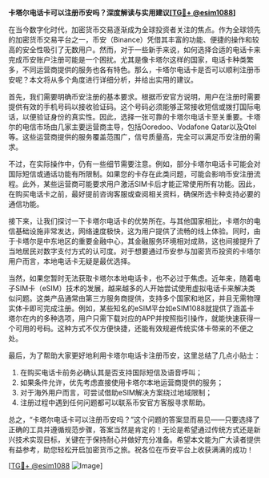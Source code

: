**卡塔尔电话卡可以注册币安吗？深度解读与实用建议[[TG💪+ @esim1088](https://t.me/s/esim1088)]**

在当今数字化时代，加密货币交易逐渐成为全球投资者关注的焦点。作为全球领先的加密货币交易平台之一，币安（Binance）凭借其丰富的功能、便捷的操作和较高的安全性吸引了无数用户。然而，对于一些新手来说，如何选择合适的电话卡来完成币安账户注册可能是一个困扰。尤其是像卡塔尔这样的国家，电话卡种类繁多，不同运营商提供的服务也各有特色。那么，卡塔尔电话卡是否可以顺利注册币安呢？本文将从多个角度进行详细分析，并给出实用的建议。

首先，我们需要明确币安注册的基本要求。根据币安官方说明，用户在注册时需要提供有效的手机号码以接收验证码。这个号码必须能够正常接收短信或拨打国际电话，以便验证身份的真实性。因此，选择一张可靠的卡塔尔电话卡至关重要。卡塔尔的电信市场由几家主要运营商主导，包括Ooredoo、Vodafone Qatar以及Qtel等。这些运营商提供的服务覆盖范围广，信号质量高，完全可以满足币安注册的需求。

不过，在实际操作中，仍有一些细节需要注意。例如，部分卡塔尔电话卡可能会对国际短信或通话功能有所限制。如果您的卡存在此类问题，可能会影响币安注册流程。此外，某些运营商可能要求用户激活SIM卡后才能正常使用所有功能。因此，在购买电话卡之前，最好提前咨询客服或查阅相关资料，确保所选卡种支持必要的通信功能。

接下来，让我们探讨一下卡塔尔电话卡的优势所在。与其他国家相比，卡塔尔的电信基础设施非常发达，网络速度极快，这为用户提供了流畅的线上体验。同时，由于卡塔尔是中东地区的重要金融中心，其金融服务环境相对成熟，这也间接提升了当地居民对数字支付方式的认可度。对于想要通过币安参与加密货币投资的卡塔尔用户而言，本地电话卡无疑是最优选择。

当然，如果您暂时无法获取卡塔尔本地电话卡，也不必过于焦虑。近年来，随着电子SIM卡（eSIM）技术的发展，越来越多的人开始尝试使用虚拟电话卡来解决类似问题。这类产品通常由第三方服务商提供，支持多个国家和地区，并且无需物理实体卡即可完成注册。例如，某些知名的eSIM平台如eSIM1088就提供了涵盖卡塔尔在内的多种选项，用户只需下载对应的APP并按照指引操作，就能快速获得一个可用的号码。这种方式不仅方便快捷，还能有效规避传统实体卡带来的不便之处。

最后，为了帮助大家更好地利用卡塔尔电话卡注册币安，这里总结了几点小贴士：
1. 在购买电话卡前务必确认其是否支持国际短信及语音呼叫；
2. 如果条件允许，优先考虑直接使用卡塔尔本地运营商提供的服务；
3. 对于海外用户而言，可尝试借助eSIM解决方案绕过地域限制；
4. 注册过程中遇到任何问题都可以联系币安官方客服寻求帮助。

总之，“卡塔尔电话卡可以注册币安吗？”这个问题的答案显而易见——只要选择了正确的工具并遵循规范步骤，答案当然是肯定的！无论是希望通过传统方式还是新兴技术实现目标，关键在于保持耐心并做好充分准备。希望本文能为广大读者提供有益参考，助您轻松开启加密货币之旅。祝各位在币安平台上收获满满的成功！

[[TG💪+ @esim1088](https://t.me/s/esim1088) ![Image](https://i.postimg.cc/4NQfJmqS/Snipaste-2025-05-13-00-14-12.png)]